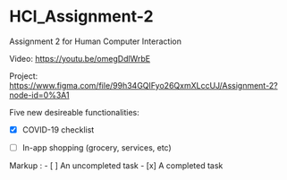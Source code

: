 # HCI_Assignment-2
Assignment 2 for Human Computer Interaction

Video: https://youtu.be/omegDdlWrbE

Project: https://www.figma.com/file/99h34GQIFyo26QxmXLccUJ/Assignment-2?node-id=0%3A1


Five new desireable functionalities:
-[x] COVID-19 checklist
-[ ] In-app shopping (grocery, services, etc)


 Markup : - [ ] An uncompleted task
          - [x] A completed task
